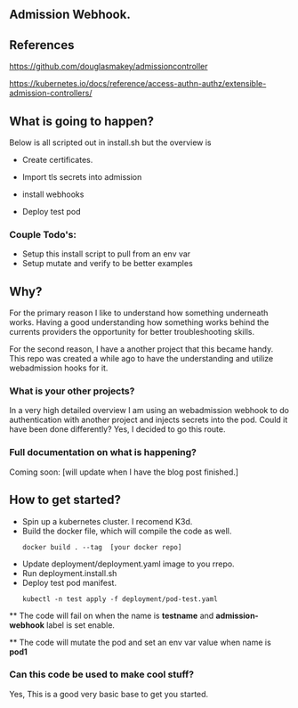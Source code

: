 
## Admission Webhook. 


## References
https://github.com/douglasmakey/admissioncontroller

https://kubernetes.io/docs/reference/access-authn-authz/extensible-admission-controllers/

## What is going to happen?

Below is all scripted out in install.sh but the overview is

* Create certificates.

* Import tls secrets into admission

* install webhooks

* Deploy test pod

### Couple Todo's:

* Setup this install script to pull from an env var
* Setup mutate and verify to be better examples

## Why?

For the primary reason I like to understand how something underneath works. Having a good understanding how something works behind the currents providers the opportunity for better troubleshooting skills. 

For the second reason, I have a another project that this became handy. This repo was created a while ago to have the understanding and utilize webadmission hooks for it.

### What is your other projects?

In a very high detailed overview I am using an webadmission webhook to do authentication with another project and injects secrets into the pod. Could it have been done differently? Yes, I decided to go this route. 


### Full documentation on what is happening?

Coming soon: [will update when I have the blog post finished.]


## How to get started?

* Spin up a kubernetes cluster. I recomend K3d.
* Build the docker file, which will compile the code as well.
    ```
    docker build . --tag  [your docker repo]
    ```
* Update deployment/deployment.yaml image to you rrepo.
* Run deployment.install.sh
* Deploy test pod manifest.
    ```
    kubectl -n test apply -f deployment/pod-test.yaml
    ```

** The code will fail on when the name is **testname** and   **admission-webhook** label is set enable.

** The code will mutate the pod and set an env var value when name is **pod1**


### Can this code be used to make cool stuff?

Yes, This is a good very basic base to get you started.
